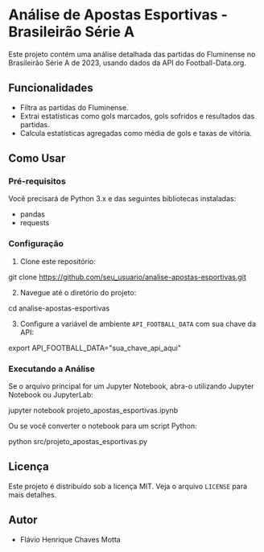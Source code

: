# Análise de Apostas Esportivas - Brasileirão Série A

Este projeto contém uma análise detalhada das partidas do Fluminense no Brasileirão Série A de 2023, usando dados da API do Football-Data.org.

## Funcionalidades

- Filtra as partidas do Fluminense.
- Extrai estatísticas como gols marcados, gols sofridos e resultados das partidas.
- Calcula estatísticas agregadas como média de gols e taxas de vitória.

## Como Usar

### Pré-requisitos

Você precisará de Python 3.x e das seguintes bibliotecas instaladas:
- pandas
- requests

### Configuração

1. Clone este repositório:

git clone https://github.com/seu_usuario/analise-apostas-esportivas.git

2. Navegue até o diretório do projeto:

cd analise-apostas-esportivas

3. Configure a variável de ambiente `API_FOOTBALL_DATA` com sua chave da API:

export API_FOOTBALL_DATA="sua_chave_api_aqui"

### Executando a Análise

Se o arquivo principal for um Jupyter Notebook, abra-o utilizando Jupyter Notebook ou JupyterLab:

jupyter notebook projeto_apostas_esportivas.ipynb

Ou se você converter o notebook para um script Python:

python src/projeto_apostas_esportivas.py




## Licença

Este projeto é distribuído sob a licença MIT. Veja o arquivo `LICENSE` para mais detalhes.

## Autor

- Flávio Henrique Chaves Motta

